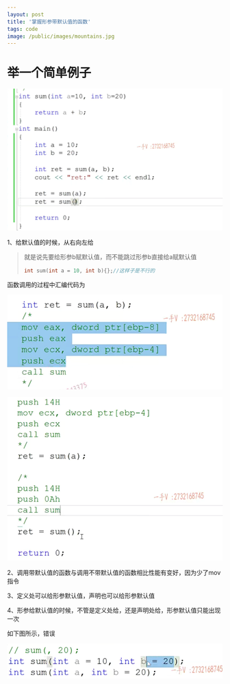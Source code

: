```yaml
---
layout: post
title: '掌握形参带默认值的函数'
tags: code
image: /public/images/mountains.jpg
---
```


# 举一个简单例子

![image-20230924193223385](../public/images/C++/2023-11-24_9/image-20230924193223385.png)

1、给默认值的时候，从右向左给

> 就是说先要给形参b赋默认值，而不能跳过形参b直接给a赋默认值
>
> ```c++
> int sum(int a = 10, int b){};//这样子是不行的
> ```

函数调用的过程中汇编代码为

![image-20230924205216421](../public/images/C++/2023-11-24_9/image-20230924205216421.png)

![image-20230924205328067](../public/images/C++/2023-11-24_9/image-20230924205328067.png)

2、调用带默认值的函数与调用不带默认值的函数相比性能有变好，因为少了mov指令

3、定义处可以给形参默认值，声明也可以给形参默认值

4、形参给默认值的时候，不管是定义处给，还是声明处给，形参默认值只能出现一次

如下图所示，错误

![image-20230924205914174](../public/images/C++/2023-11-24_9/image-20230924205914174.png)
